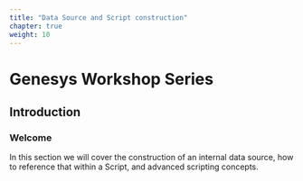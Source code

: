 ```yaml
---
title: "Data Source and Script construction"
chapter: true
weight: 10
---
```


# Genesys Workshop Series

## Introduction

### Welcome

In this section we will cover the construction of an internal data source, how to reference that within a Script, and advanced scripting concepts.